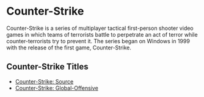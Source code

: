 # Counter-Strike

Counter-Strike is a series of multiplayer tactical first-person shooter video games in which teams of terrorists battle to perpetrate an act of terror while counter-terrorists try to prevent it. The series began on Windows in 1999 with the release of the first game, Counter-Strike.

## Counter-Strike Titles

- [Counter-Strike: Source](counter_strike_source)
- [Counter-Strike: Global-Offensive](https://github.com/pterodactyl/panel/blob/develop/database/Seeders/eggs/source-engine/egg-counter--strike--global-offensive.json)